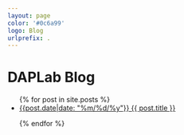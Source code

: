 ```yaml
---
layout: page
color: '#0c6a99'
logo: Blog
urlprefix: .
---
```

<style>
.peach { background: #FBE5D6; }
.blue { background: #B4C7E7; }

ul li {
  margin-bottom: 1em;         /* Nice spacing between items */
  padding-left: 0px;            /* Ensure no left padding */
}

ul li a:hover {
  color: white;
  background: #012169;
  background: #009EFF;
}

</style>


# DAPLab Blog

<ul>
  {% for post in site.posts %}
    <li>
      <a href="{{ post.url }}">{{post.date|date: "%m/%d/%y"}} {{ post.title }}</a>
      <!--<p>{{ post.excerpt }}</p>-->
    </li>
  {% endfor %}
</ul>

